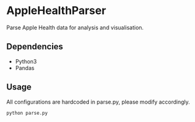 # AppleHealthParser

Parse Apple Health data for analysis and visualisation.

## Dependencies

* Python3
* Pandas

## Usage

All configurations are hardcoded in parse.py, please modify accordingly.

```
python parse.py
```
